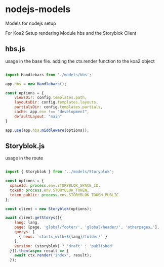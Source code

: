 # nodejs-models
Models for nodejs setup

For Koa2 Setup rendering Module hbs and the Storyblok Client


## hbs.js

usage in the base file.
adding the ctx.render function to the koa2 object

``` javascript

import Handlebars from './models/hbs';

app.hbs = new Handlebars();

const options = {
    viewsDir: config.templates.path,
    layoutsDir: config.templates.layouts,
    partialsDir: config.templates.partials,
    cache: app.env !== "development",
    defaultLayout: "main"
}

app.use(app.hbs.middleware(options));

```

## Storyblok.js

usage in the route

``` javascript

import { Storyblok } from '../models/Storyblok';

const options = {
  spaceId: process.env.STORYBLOK_SPACE_ID,
  token: process.env.STORYBLOK_TOKEN,
  token_public: process.env.STORYBLOK_TOKEN_PUBLIC
};

const client = new Storyblok(options);

await client.getStorys([{
    lang: lang,
    page: [page, 'global/footer/', 'global/header/', 'otherpages…'],
    querys: [
      { news: `starts_with=${lang}/folder/` }
    ],
    version: (storyblok) ? 'draft' : 'published'
  }]).then(async result => {
    await ctx.render('index', result);
  });

```

